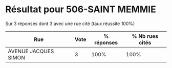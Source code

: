 # Résultat pour 506-SAINT MEMMIE

Sur 3 réponses dont 3 avec une rue cité (taux réussite 100%)

| Rue | Vote | % réponses | % Nb rues cités|
|-----|------|------------|----------------|
| AVENUE JACQUES SIMON | 3 | 100% | 100%|
